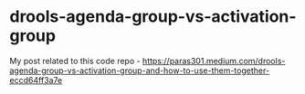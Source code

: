 # drools-agenda-group-vs-activation-group

My post related to this code repo - https://paras301.medium.com/drools-agenda-group-vs-activation-group-and-how-to-use-them-together-eccd64ff3a7e
